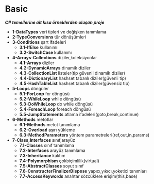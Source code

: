 # Basic
***C# temellerine ait kısa örneklerden oluşan proje***
- **1-DataTypes** veri tipleri ve değişken tanımlama
- **2-TypeConversions** tür dönüşümleri
- **3-Conditions** şart ifadeleri
  - **3.1-IfElse** kullanımı
  - **3.2-SwitchCase** kullanımı
- **4-Arrays-Collections** diziler,koleksiyonlar
  - **4.1-Arrays** diziler
  - **4.2-DynamicArrays** dinamik diziler
  - **4.3-CollectionList** listeler(tip güvenli dinamik diziler)
  - **4.4-DictionaryList** hashset tabanlı diziler(güvenli tip)
  - **4.5-HashTableList** hashset tabanlı diziler(güvensiz tip)
- **5-Loops** döngüler
  - **5.1-ForLoop** for döngüsü
  - **5.2-WhileLoop** while döngüsü
  - **5.3-DoWhileLoop** do while döngüsü
  - **5.4-ForeachLoop** foreach döngüsü
  - **5.5-JumpStatements** atlama ifadeleri(goto,break,continue)
- **6-Methods** metotlar
  - **6.1-Methods** metot tanımlama
  - **6.2-Overload** aşırı yükleme
  - **6.3-MethodParameters** yöntem parametreleri(ref,out,in,params)
- **7-Class,Interfaces** sınıf,arayüz
  - **7.1-Classes** sınıf tanımlama
  - **7.2-Interfaces** arayüz tanımlama
  - **7.3-Inheritance** kalıtım
  - **7.4-Polymorphism** çokbiçimlilik(virtual)
  - **7.5-AbstractClasses** soyut sınıf
  - **7.6-ConstructerFinalizerDispose** yapıcı,yıkıcı,yoketici tanımları
  - **7.7-AccessKeywords** anahtar sözcüklere erişim(this,base)